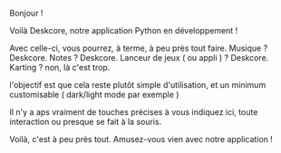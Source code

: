 Bonjour !

Voilà Deskcore, notre application Python en développement !

Avec celle-ci, vous pourrez, à terme, à peu près tout faire.
Musique ? Deskcore.
Notes ? Deskcore.
Lanceur de jeux ( ou appli ) ? Deskcore.
Karting ? non, là c'est trop.

l'objectif est que cela reste plutôt simple d'utilisation, et un minimum customisable ( dark/light mode par exemple )

Il n'y a aps vraiment de touches précises à vous indiquez ici, toute interaction ou presque se fait à la souris.

Voilà, c'est à peu près tout.
Amusez-vous vien avec notre application !

